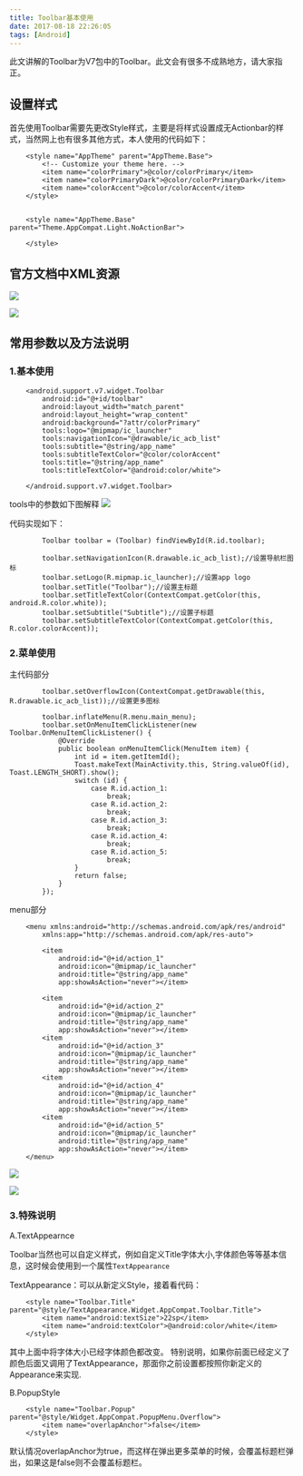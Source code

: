```yaml
---
title: Toolbar基本使用
date: 2017-08-18 22:26:05
tags: [Android]
---
```

此文讲解的Toolbar为V7包中的Toolbar。此文会有很多不成熟地方，请大家指正。

## 设置样式
首先使用Toolbar需要先更改Style样式，主要是将样式设置成无Actionbar的样式，当然网上也有很多其他方式，本人使用的代码如下：

```
	<style name="AppTheme" parent="AppTheme.Base">
        <!-- Customize your theme here. -->
        <item name="colorPrimary">@color/colorPrimary</item>
        <item name="colorPrimaryDark">@color/colorPrimaryDark</item>
        <item name="colorAccent">@color/colorAccent</item>
    </style>


    <style name="AppTheme.Base" parent="Theme.AppCompat.Light.NoActionBar">

    </style>
```

## 官方文档中XML资源

![](http://upload-images.jianshu.io/upload_images/2210217-8f81e990effdea5b.png?imageMogr2/auto-orient/strip%7CimageView2/2/w/1240)


![](http://upload-images.jianshu.io/upload_images/2210217-e3f8039a8db02bf8.png?imageMogr2/auto-orient/strip%7CimageView2/2/w/1240)

## 常用参数以及方法说明
### 1.基本使用


```
    <android.support.v7.widget.Toolbar
        android:id="@+id/toolbar"
        android:layout_width="match_parent"
        android:layout_height="wrap_content"
        android:background="?attr/colorPrimary"
        tools:logo="@mipmap/ic_launcher"
        tools:navigationIcon="@drawable/ic_acb_list"
        tools:subtitle="@string/app_name"
        tools:subtitleTextColor="@color/colorAccent"
        tools:title="@string/app_name"
        tools:titleTextColor="@android:color/white">

    </android.support.v7.widget.Toolbar>
```

tools中的参数如下图解释
![](http://upload-images.jianshu.io/upload_images/2210217-8a2737cb975ed701.png?imageMogr2/auto-orient/strip%7CimageView2/2/w/1240)

代码实现如下：

```
        Toolbar toolbar = (Toolbar) findViewById(R.id.toolbar);

        toolbar.setNavigationIcon(R.drawable.ic_acb_list);//设置导航栏图标
        toolbar.setLogo(R.mipmap.ic_launcher);//设置app logo
        toolbar.setTitle("Toolbar");//设置主标题
        toolbar.setTitleTextColor(ContextCompat.getColor(this, android.R.color.white));
        toolbar.setSubtitle("Subtitle");//设置子标题
        toolbar.setSubtitleTextColor(ContextCompat.getColor(this, R.color.colorAccent));
```

### 2.菜单使用

主代码部分

```
        toolbar.setOverflowIcon(ContextCompat.getDrawable(this, R.drawable.ic_acb_list));//设置更多图标

        toolbar.inflateMenu(R.menu.main_menu);
        toolbar.setOnMenuItemClickListener(new Toolbar.OnMenuItemClickListener() {
            @Override
            public boolean onMenuItemClick(MenuItem item) {
                int id = item.getItemId();
                Toast.makeText(MainActivity.this, String.valueOf(id), Toast.LENGTH_SHORT).show();
                switch (id) {
                    case R.id.action_1:
                        break;
                    case R.id.action_2:
                        break;
                    case R.id.action_3:
                        break;
                    case R.id.action_4:
                        break;
                    case R.id.action_5:
                        break;
                }
                return false;
            }
        });
```

menu部分

```
	<menu xmlns:android="http://schemas.android.com/apk/res/android"
    	xmlns:app="http://schemas.android.com/apk/res-auto">

	    <item
	        android:id="@+id/action_1"
	        android:icon="@mipmap/ic_launcher"
	        android:title="@string/app_name"
	        app:showAsAction="never"></item>

	    <item
	        android:id="@+id/action_2"
	        android:icon="@mipmap/ic_launcher"
	        android:title="@string/app_name"
	        app:showAsAction="never"></item>
	    <item
	        android:id="@+id/action_3"
	        android:icon="@mipmap/ic_launcher"
	        android:title="@string/app_name"
	        app:showAsAction="never"></item>
	    <item
	        android:id="@+id/action_4"
	        android:icon="@mipmap/ic_launcher"
	        android:title="@string/app_name"
	        app:showAsAction="never"></item>
	    <item
	        android:id="@+id/action_5"
	        android:icon="@mipmap/ic_launcher"
	        android:title="@string/app_name"
	        app:showAsAction="never"></item>
	</menu>
```


![](http://upload-images.jianshu.io/upload_images/2210217-51f9e6ee5319c0e0.png?imageMogr2/auto-orient/strip%7CimageView2/2/w/1240)


![](http://upload-images.jianshu.io/upload_images/2210217-e2a29d76964f995b.png?imageMogr2/auto-orient/strip%7CimageView2/2/w/1240)

### 3.特殊说明

A.TextAppearnce

Toolbar当然也可以自定义样式，例如自定义Title字体大小,字体颜色等等基本信息，这时候会使用到一个属性`TextAppearance`

TextAppearance：可以从新定义Style，接着看代码：

```
    <style name="Toolbar.Title" parent="@style/TextAppearance.Widget.AppCompat.Toolbar.Title">
        <item name="android:textSize">22sp</item>
        <item name="android:textColor">@android:color/white</item>
    </style>
```

其中上面中将字体大小已经字体颜色都改变。
特别说明，如果你前面已经定义了颜色后面又调用了TextAppearance，那面你之前设置都按照你新定义的Appearance来实现.

B.PopupStyle

```
    <style name="Toolbar.Popup" parent="@style/Widget.AppCompat.PopupMenu.Overflow">
        <item name="overlapAnchor">false</item>
    </style>
```

默认情况overlapAnchor为true，而这样在弹出更多菜单的时候，会覆盖标题栏弹出，如果这是false则不会覆盖标题栏。

